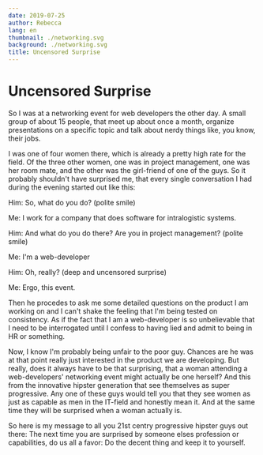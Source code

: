 ```yaml
---
date: 2019-07-25
author: Rebecca
lang: en
thumbnail: ./networking.svg
background: ./networking.svg
title: Uncensored Surprise
---
```


# Uncensored Surprise

So I was at a networking event for web developers the other day. A small group of about 15 people, that meet up about once a month, organize presentations on a specific topic and talk about nerdy things like, you know, their jobs. 

I was one of four women there, which is already a pretty high rate for the field. Of the three other women, one was in project management, one was her room mate, and the other was the girl-friend of one of the guys. So it probably shouldn't have surprised me, that every single conversation I had during the evening started out like this: 

Him: So, what do you do? (polite smile)

Me: I work for a company that does software for intralogistic systems. 

Him: And what do you do there? Are you in project management? (polite smile) 

Me: I'm a web-developer

Him: Oh, really? (deep and uncensored surprise)

Me: Ergo, this event. 

Then he procedes to ask me some detailed questions on the product I am working on and I can't shake the feeling that I'm being tested on consistency. As if the fact that I am a web-developer is so unbelievable that I need to be interrogated until I confess to having lied and admit to being in HR or something. 

Now, I know I'm probably being unfair to the poor guy. Chances are he was at that point really just interested in the product we are developing. But really, does it always have to be that surprising, that a woman attending a web-developers' networking event might actually be one herself? And this from the innovative hipster generation that see themselves as super progressive. Any one of these guys would tell you that they see women as just as capable as men in the IT-field and honestly mean it. And at the same time they will be surprised when a woman actually is. 

So here is my message to all you 21st centry progressive hipster guys out there: The next time you are surprised by someone elses profession or capabilities, do us all a favor: Do the decent thing and keep it to yourself. 